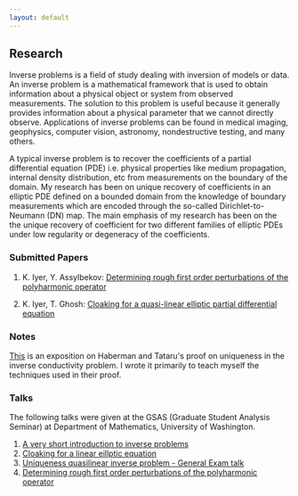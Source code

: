 ```yaml
---
layout: default
---
```


## Research

Inverse problems is a field of study dealing with inversion of models or data. An inverse problem is a mathematical framework that is used to obtain information about a physical object or system from observed measurements. The solution to this problem is useful because it generally provides information about a physical parameter that we cannot directly observe. Applications of inverse problems can be found in medical imaging, geophysics, computer vision, astronomy, nondestructive testing, and many others.

A typical inverse problem is to recover the coefficients of a partial differential equation (PDE) i.e. physical properties like medium propagation, internal density distribution, etc from measurements on the boundary of the domain. My research has been on unique recovery of coefficients in an elliptic PDE defined on a bounded domain from the knowledge of boundary measurements which are encoded through the so-called Dirichlet-to-Neumann (DN) map. The main emphasis of my research has been on the the unique recovery of coefficient for two different families of elliptic PDEs under low regularity or degeneracy of the coefficients.

### Submitted Papers

1. K. Iyer, Y. Assylbekov: [Determining rough first order perturbations of the polyharmonic operator](https://arxiv.org/pdf/1703.02569.pdf)

2. K. Iyer, T. Ghosh: [Cloaking for a quasi-linear elliptic partial differential equation](https://arxiv.org/pdf/1704.02714.pdf)

### Notes 
[This](documents/HT_uniqueness_exposition.pdf) is an exposition on Haberman and Tataru's proof on uniqueness in the inverse conductivity problem. I wrote it primarily to teach myself the techniques used in their proof. 

### Talks

The following talks were given at the GSAS (Graduate Student Analysis Seminar) at Department of Mathematics, University of Washington. 

1. [A very short introduction to inverse problems](documents/short_intro_inverse_problem_slides.pdf)
2. [Cloaking for a linear eillptic equation](documents/KSVW_cloaking_paper_slides.pdf)
3. [Uniqueness quasilinear inverse problem - General Exam talk](documents/generals_slides.pdf)
4. [Determining rough first order perturbations of the polyharmonic operator](documents/polyharmonic_slides.pdf)
<br>
<br>




